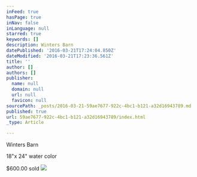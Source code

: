 ```yaml
---
inFeed: true
hasPage: true
inNav: false
inLanguage: null
starred: true
keywords: []
description: Winters Barn
datePublished: '2016-03-21T17:24:04.850Z'
dateModified: '2016-03-21T17:23:36.561Z'
title: ''
author: []
authors: []
publisher:
  name: null
  domain: null
  url: null
  favicon: null
sourcePath: _posts/2016-03-21-59ae7677-922c-4bc1-b121-a32d16943789.md
published: true
url: 59ae7677-922c-4bc1-b121-a32d16943789/index.html
_type: Article

---
```

Winters Barn

18"x 24" water color

$600.00 sold
![](https://the-grid-user-content.s3-us-west-2.amazonaws.com/5fc36332-60c9-4e92-aaba-a6701b929753.jpg)